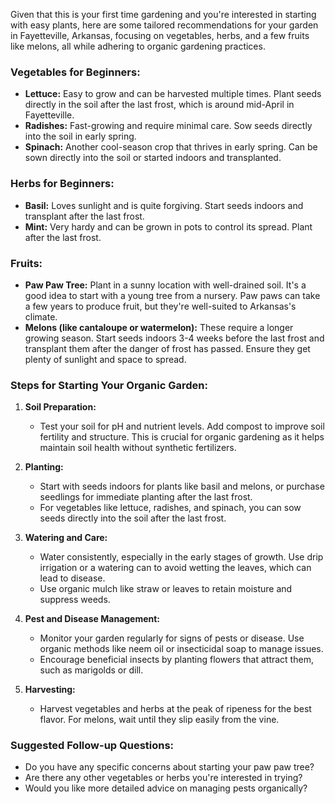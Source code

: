 Given that this is your first time gardening and you're interested in starting with easy plants, here are some tailored recommendations for your garden in Fayetteville, Arkansas, focusing on vegetables, herbs, and a few fruits like melons, all while adhering to organic gardening practices.

### Vegetables for Beginners:
- **Lettuce:** Easy to grow and can be harvested multiple times. Plant seeds directly in the soil after the last frost, which is around mid-April in Fayetteville.
- **Radishes:** Fast-growing and require minimal care. Sow seeds directly into the soil in early spring.
- **Spinach:** Another cool-season crop that thrives in early spring. Can be sown directly into the soil or started indoors and transplanted.

### Herbs for Beginners:
- **Basil:** Loves sunlight and is quite forgiving. Start seeds indoors and transplant after the last frost.
- **Mint:** Very hardy and can be grown in pots to control its spread. Plant after the last frost.

### Fruits:
- **Paw Paw Tree:** Plant in a sunny location with well-drained soil. It's a good idea to start with a young tree from a nursery. Paw paws can take a few years to produce fruit, but they're well-suited to Arkansas's climate.
- **Melons (like cantaloupe or watermelon):** These require a longer growing season. Start seeds indoors 3-4 weeks before the last frost and transplant them after the danger of frost has passed. Ensure they get plenty of sunlight and space to spread.

### Steps for Starting Your Organic Garden:

1. **Soil Preparation:**
   - Test your soil for pH and nutrient levels. Add compost to improve soil fertility and structure. This is crucial for organic gardening as it helps maintain soil health without synthetic fertilizers.

2. **Planting:**
   - Start with seeds indoors for plants like basil and melons, or purchase seedlings for immediate planting after the last frost.
   - For vegetables like lettuce, radishes, and spinach, you can sow seeds directly into the soil after the last frost.

3. **Watering and Care:**
   - Water consistently, especially in the early stages of growth. Use drip irrigation or a watering can to avoid wetting the leaves, which can lead to disease.
   - Use organic mulch like straw or leaves to retain moisture and suppress weeds.

4. **Pest and Disease Management:**
   - Monitor your garden regularly for signs of pests or disease. Use organic methods like neem oil or insecticidal soap to manage issues.
   - Encourage beneficial insects by planting flowers that attract them, such as marigolds or dill.

5. **Harvesting:**
   - Harvest vegetables and herbs at the peak of ripeness for the best flavor. For melons, wait until they slip easily from the vine.

### Suggested Follow-up Questions:
- Do you have any specific concerns about starting your paw paw tree?
- Are there any other vegetables or herbs you're interested in trying?
- Would you like more detailed advice on managing pests organically?

